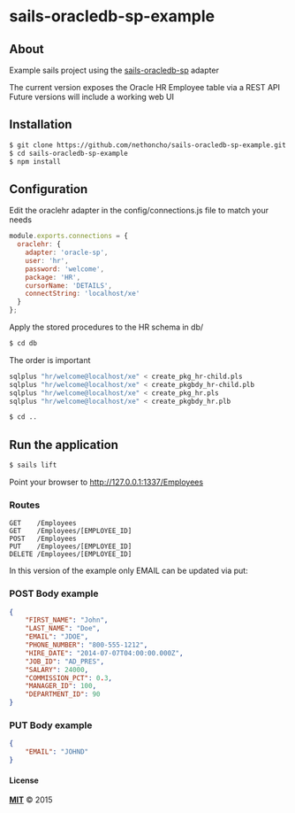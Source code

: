 # sails-oracledb-sp-example

## About
Example sails project using the [sails-oracledb-sp](https://github.com/Buto/sails-oracledb-sp) adapter

The current version exposes the Oracle HR Employee table via a REST API
Future versions will include a working web UI


## Installation

```bash
$ git clone https://github.com/nethoncho/sails-oracledb-sp-example.git
$ cd sails-oracledb-sp-example
$ npm install
```

## Configuration

Edit the oraclehr adapter in the config/connections.js file to match your needs

```javascript
module.exports.connections = {
  oraclehr: {
    adapter: 'oracle-sp',
    user: 'hr',
    password: 'welcome',
    package: 'HR',
    cursorName: 'DETAILS',
    connectString: 'localhost/xe'
  }
};
```

Apply the stored procedures to the HR schema in db/

```bash
$ cd db
```

The order is important

```bash
sqlplus "hr/welcome@localhost/xe" < create_pkg_hr-child.pls
sqlplus "hr/welcome@localhost/xe" < create_pkgbdy_hr-child.plb
sqlplus "hr/welcome@localhost/xe" < create_pkg_hr.pls
sqlplus "hr/welcome@localhost/xe" < create_pkgbdy_hr.plb
```

```bash
$ cd ..
```

## Run the application

```bash
$ sails lift
```

Point your browser to http://127.0.0.1:1337/Employees

### Routes

```
GET    /Employees
GET    /Employees/[EMPLOYEE_ID]
POST   /Employees
PUT    /Employees/[EMPLOYEE_ID]
DELETE /Employees/[EMPLOYEE_ID]
```

In this version of the example only EMAIL can be updated via put:

### POST Body example

```json
{
    "FIRST_NAME": "John",
    "LAST_NAME": "Doe",
    "EMAIL": "JDOE",
    "PHONE_NUMBER": "800-555-1212",
    "HIRE_DATE": "2014-07-07T04:00:00.000Z",
    "JOB_ID": "AD_PRES",
    "SALARY": 24000,
    "COMMISSION_PCT": 0.3,
    "MANAGER_ID": 100,
    "DEPARTMENT_ID": 90
}
```

### PUT Body example

```json
{
    "EMAIL": "JOHND"
}
```

#### License

**[MIT](./LICENSE)**
&copy; 2015
